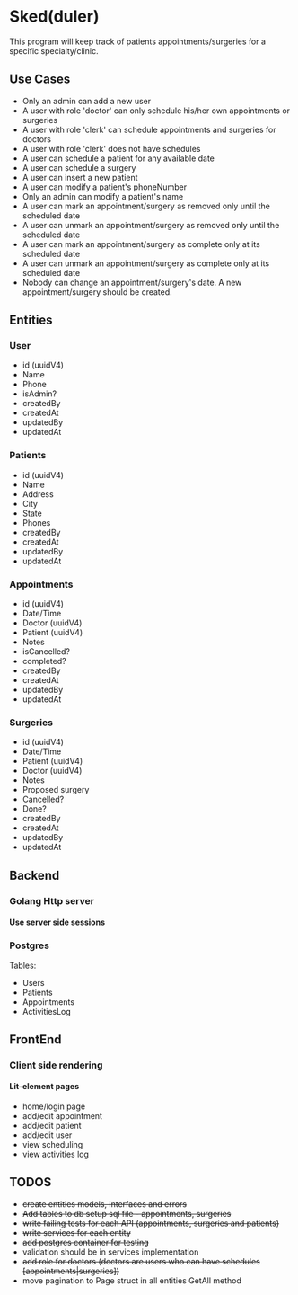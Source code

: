 # Sked(duler)

This program will keep track of patients appointments/surgeries for a specific
specialty/clinic.

## Use Cases

- Only an admin can add a new user
- A user with role 'doctor' can only schedule his/her own appointments or surgeries
- A user with role 'clerk' can schedule appointments and surgeries for doctors
- A user with role 'clerk' does not have schedules
- A user can schedule a patient for any available date
- A user can schedule a surgery
- A user can insert a new patient
- A user can modify a patient's phoneNumber
- Only an admin can modify a patient's name
- A user can mark an appointment/surgery as removed only until the scheduled date
- A user can unmark an appointment/surgery as removed only until the scheduled date
- A user can mark an appointment/surgery as complete only at its scheduled date
- A user can unmark an appointment/surgery as complete only at its scheduled date
- Nobody can change an appointment/surgery's date. A new appointment/surgery
should be created.

## Entities

### User

- id (uuidV4)
- Name
- Phone
- isAdmin?
- createdBy
- createdAt
- updatedBy
- updatedAt

### Patients

- id (uuidV4)
- Name
- Address
- City
- State
- Phones
- createdBy
- createdAt
- updatedBy
- updatedAt

### Appointments

- id (uuidV4)
- Date/Time
- Doctor (uuidV4)
- Patient (uuidV4)
- Notes
- isCancelled?
- completed?
- createdBy
- createdAt
- updatedBy
- updatedAt

### Surgeries

- id (uuidV4)
- Date/Time
- Patient (uuidV4)
- Doctor (uuidV4)
- Notes
- Proposed surgery
- Cancelled?
- Done?
- createdBy
- createdAt
- updatedBy
- updatedAt

## Backend

### Golang Http server

#### Use server side sessions

### Postgres

Tables:

- Users
- Patients
- Appointments
- ActivitiesLog

## FrontEnd

### Client side rendering

#### Lit-element pages

- home/login page
- add/edit appointment
- add/edit patient
- add/edit user
- view scheduling
- view activities log

## TODOS

- ~~create entities models, interfaces and errors~~
- ~~Add tables to db setup sql file - appointments, surgeries~~
- ~~write failing tests for each API (appointments, surgeries and patients)~~
- ~~write services for each entity~~
- ~~add postgres container for testing~~
- validation should be in services implementation
- ~~add role for doctors (doctors are users who can have schedules [appointments|surgeries])~~
- move pagination to Page struct in all entities GetAll method

